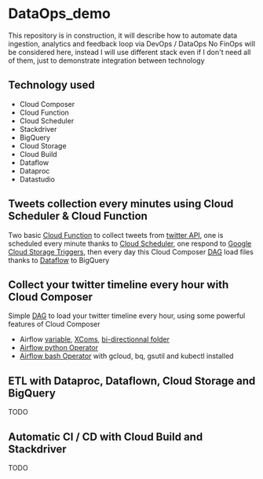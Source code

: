 # DataOps_demo
This repository is in construction, it will describe how to automate data ingestion, analytics and feedback loop via DevOps / DataOps
No FinOps will be considered here, instead I will use different stack even if I don't need all of them, just to demonstrate integration between technology

## Technology used
* Cloud Composer
* Cloud Function
* Cloud Scheduler
* Stackdriver
* BigQuery
* Cloud Storage
* Cloud Build
* Dataflow
* Dataproc
* Datastudio

## Tweets collection every minutes using Cloud Scheduler & Cloud Function
Two basic [Cloud Function](https://github.com/mlanciau/DataOpsDemo/tree/master/cloud_function) to collect tweets from [twitter API](https://python-twitter.readthedocs.io/en/latest/), one is scheduled every minute thanks to [Cloud Scheduler](https://cloud.google.com/scheduler), one respond to [Google Cloud Storage Triggers](https://cloud.google.com/functions/docs/calling/storage), then every day this Cloud Composer [DAG](https://github.com/mlanciau/DataOpsDemo/blob/master/composer/twitter_google_cloud.py) load files thanks to [Dataflow](https://github.com/mlanciau/DataOpsDemo/blob/master/dataflow/twitter-google-dataflow.py) to BigQuery

## Collect your twitter timeline every hour with Cloud Composer
Simple [DAG](https://github.com/mlanciau/DataOpsDemo/blob/master/composer/twitter_mytimeline.py) to load your twitter timeline every hour, using some powerful features of Cloud Composer
* Airflow [variable](https://cloud.google.com/composer/docs/concepts/cloud-storage), [XComs](https://airflow.apache.org/docs/stable/concepts.html#xcoms), [bi-directionnal folder](https://cloud.google.com/composer/docs/concepts/cloud-storage)
* [Airflow python Operator](https://cloud.google.com/composer/docs/how-to/using/writing-dags#pythonoperator)
* [Airflow bash Operator](https://cloud.google.com/composer/docs/how-to/using/writing-dags#bashoperator) with gcloud, bq, gsutil and kubectl installed

## ETL with Dataproc, Dataflown, Cloud Storage and BigQuery
TODO

## Automatic CI / CD with Cloud Build and Stackdriver
TODO
